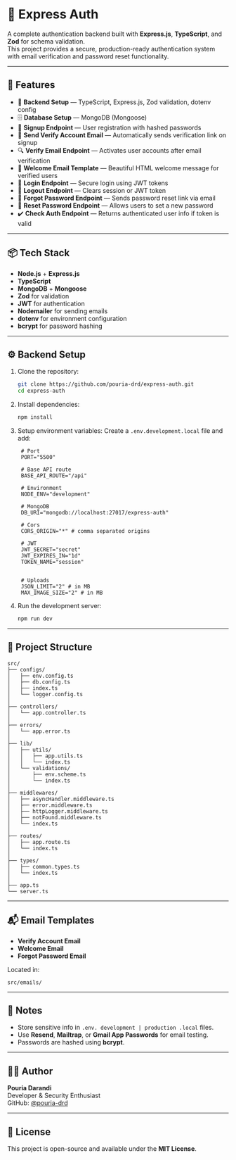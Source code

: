 # 🔐 Express Auth

A complete authentication backend built with **Express.js**, **TypeScript**, and **Zod** for schema validation.  
This project provides a secure, production-ready authentication system with email verification and password reset functionality.

---

## 🚀 Features

- 🔧 **Backend Setup** — TypeScript, Express.js, Zod validation, dotenv config
- 🗄️ **Database Setup** — MongoDB (Mongoose)
- 🔐 **Signup Endpoint** — User registration with hashed passwords
- 📧 **Send Verify Account Email** — Automatically sends verification link on signup
- 🔍 **Verify Email Endpoint** — Activates user accounts after email verification
- 📄 **Welcome Email Template** — Beautiful HTML welcome message for verified users
- 🔑 **Login Endpoint** — Secure login using JWT tokens
- 🚪 **Logout Endpoint** — Clears session or JWT token
- 🔄 **Forgot Password Endpoint** — Sends password reset link via email
- 🔁 **Reset Password Endpoint** — Allows users to set a new password
- ✔️ **Check Auth Endpoint** — Returns authenticated user info if token is valid

---

## 📦 Tech Stack

- **Node.js** + **Express.js**
- **TypeScript**
- **MongoDB** + **Mongoose**
- **Zod** for validation
- **JWT** for authentication
- **Nodemailer** for sending emails
- **dotenv** for environment configuration
- **bcrypt** for password hashing

---

## ⚙️ Backend Setup

1. Clone the repository:
   ```bash
   git clone https://github.com/pouria-drd/express-auth.git
   cd express-auth
   ```

2. Install dependencies:
   ```bash
   npm install
   ```

3. Setup environment variables:
   Create a `.env.development.local` file and add:
   ```env
    # Port
    PORT="5500"

    # Base API route
    BASE_API_ROUTE="/api"

    # Environment
    NODE_ENV="development"

    # MongoDB
    DB_URI="mongodb://localhost:27017/express-auth"

    # Cors
    CORS_ORIGIN="*" # comma separated origins

    # JWT
    JWT_SECRET="secret"
    JWT_EXPIRES_IN="1d" 
    TOKEN_NAME="session"


    # Uploads
    JSON_LIMIT="2" # in MB
    MAX_IMAGE_SIZE="2" # in MB
   ```

4. Run the development server:
   ```bash
   npm run dev
   ```

---

## 🧩 Project Structure

```
src/  
├── configs/
│   ├── env.config.ts
│   ├── db.config.ts
│   ├── index.ts
│   └── logger.config.ts
│
├── controllers/
│   └── app.controller.ts
│
├── errors/
│   └── app.error.ts
│
├── lib/
│   ├── utils/
│   │   ├── app.utils.ts
│   │   └── index.ts
│   └── validations/
│       ├── env.scheme.ts
│       └── index.ts 
│
├── middlewares/
│   ├── asyncHandler.middleware.ts
│   ├── error.middleware.ts
│   ├── httpLogger.middleware.ts
│   ├── notFound.middleware.ts
│   └── index.ts
│
├── routes/
│   ├── app.route.ts
│   └── index.ts
│
├── types/
│   ├── common.types.ts
│   └── index.ts
│
├── app.ts
└── server.ts
```

---

## 📬 Email Templates

- **Verify Account Email**
- **Welcome Email**
- **Forgot Password Email**

Located in:
```
src/emails/
```

---

## 🧠 Notes

- Store sensitive info in `.env. development | production .local` files.
- Use **Resend**, **Mailtrap**, or **Gmail App Passwords** for email testing.
- Passwords are hashed using **bcrypt**.

---

## 🧑‍💻 Author

**Pouria Darandi**  
Developer & Security Enthusiast  
GitHub: [@pouria-drd](https://github.com/pouria-drd)

---

## 🏁 License

This project is open-source and available under the **MIT License**.
